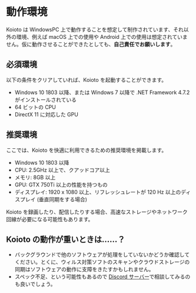 # 動作環境

Koioto は WindowsPC 上で動作することを想定して制作されています、それ以外の環境、例えば macOS 上での使用や Android 上での使用は想定されていません。仮に動作させることができたとしても、**自己責任でお願いします**。

## 必須環境

以下の条件をクリアしていれば、Koioto を起動することができます。

- Windows 10 1803 以降、または Windows 7 以降で .NET Framework 4.7.2 がインストールされている
- 64 ビットの CPU
- DirectX 11 に対応した GPU

## 推奨環境

ここでは、Koioto を快適に利用できるための推奨環境を掲載します。

- Windows 10 1803 以降
- CPU: 2.5GHz 以上で、クアッドコア以上
- メモリ: 8GB 以上
- GPU: GTX 750Ti 以上の性能を持つもの
- ディスプレイ: 1920 x 1080 以上、リフレッシュレートが 120 Hz 以上のディスプレイ (垂直同期をする場合)

Koioto を録画したり、配信したりする場合、高速なストレージやネットワーク回線が必要になる可能性もあります。

## Koioto の動作が重いときは……？

- バックグラウンドで他のソフトウェアが処理をしていないかどうか確認してください。とくに、ウィルス対策ソフトのスキャンやクラウドストレージの同期はソフトウェアの動作に支障をきたすかもしれません。
- スペック不足、という可能性もあるので [Discord サーバー](https://discord.gg/kaF5Nc6)で相談してみるのも良いでしょう。